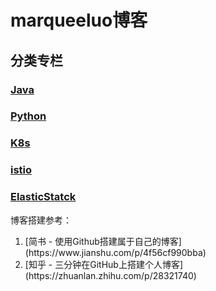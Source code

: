 # marqueeluo博客
## 分类专栏
### [Java](java/readme.md)
### [Python](python.readme.md)
### [K8s](k8s/readme.md)
### [istio](istio/readme.md)
### [ElasticStatck](es/readme.md)

博客搭建参考：
<ol>
  <li>[简书 - 使用Github搭建属于自己的博客](https://www.jianshu.com/p/4f56cf990bba)</li>
  <li> [知乎 - 三分钟在GitHub上搭建个人博客](https://zhuanlan.zhihu.com/p/28321740)</li>
 </ol>
